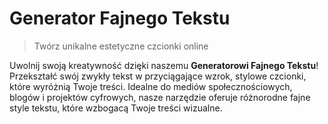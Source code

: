 # Generator Fajnego Tekstu

> Twórz unikalne estetyczne czcionki online

Uwolnij swoją kreatywność dzięki naszemu **Generatorowi Fajnego Tekstu**! Przekształć swój zwykły tekst w przyciągające wzrok, stylowe czcionki, które wyróżnią Twoje treści. Idealne do mediów społecznościowych, blogów i projektów cyfrowych, nasze narzędzie oferuje różnorodne fajne style tekstu, które wzbogacą Twoje treści wizualne.
